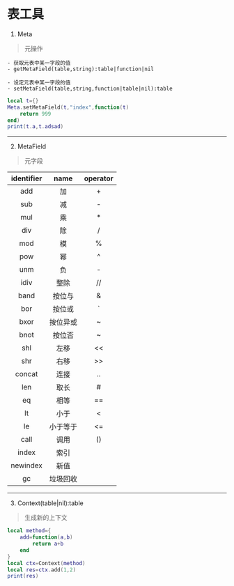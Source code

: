 # 表工具
1. Meta
> 元操作

    - 获取元表中某一字段的值
    - getMetaField(table,string):table|function|nil

    - 设定元表中某一字段的值
    - setMetaField(table,string,function|table|nil):table

```lua
local t={}
Meta.setMetaField(t,"index",function(t)
    return 999
end)
print(t.a,t.adsad)
```
---
2. MetaField
> 元字段

identifier|name|operator
:--:|:-----:|:--:
add|加|+
sub|减|-
mul|乘|*
div|除|/
mod|模|%
pow|幂|^
unm|负|-
idiv|整除|//
band|按位与|&
bor|按位或|`|`
bxor|按位异或|~
bnot|按位否|~
shl|左移|<<
shr|右移|>>
concat|连接|..
len|取长|#
eq|相等|==
lt|小于|<
le|小于等于|<=
call|调用|()
index|索引|
newindex|新值|
gc|垃圾回收|
---
3. Context(table|nil):table
> 生成新的上下文
```lua
local method={
    add=function(a,b)
        return a+b
    end
}
local ctx=Context(method)
local res=ctx.add(1,2)
print(res)
```

